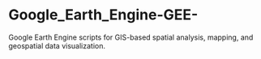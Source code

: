 # Google_Earth_Engine-GEE-
Google Earth Engine scripts for GIS-based spatial analysis, mapping, and geospatial data visualization.
